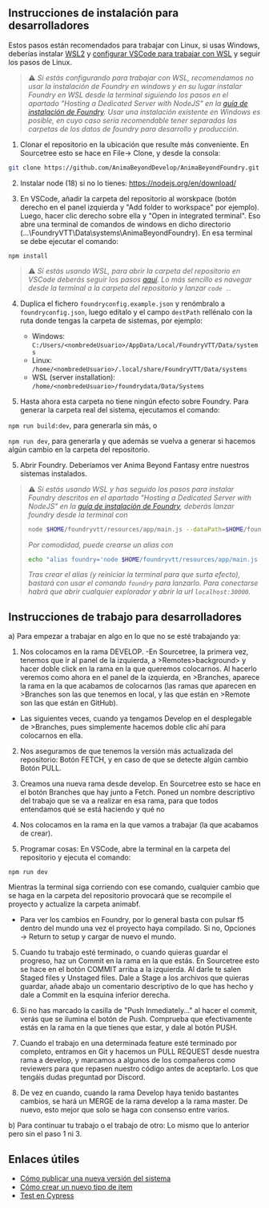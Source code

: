 ## Instrucciones de instalación para desarrolladores

Estos pasos están recomendados para trabajar con Linux, si usas Windows, deberías instalar [WSL2](https://learn.microsoft.com/es-es/windows/wsl/install) y [configurar VSCode para trabajar con WSL](https://learn.microsoft.com/en-us/windows/wsl/tutorials/wsl-vscode) y seguir los pasos de Linux.

> :warning: *Si estás configurando para trabajar con WSL, recomendamos no usar la instalación de Foundry en windows y en su lugar instalar Foundry en WSL desde la terminal siguiendo los pasos en el apartado "Hosting a Dedicated Server with NodeJS" en la [guía de instalación de Foundry](https://foundryvtt.com/article/installation/). Usar una instalación existente en Windows es posible, en cuyo caso sería recomendable tener separadas las carpetas de los datos de foundry para desarrollo y producción.*

1) Clonar el repositorio en la ubicación que resulte más conveniente. En Sourcetree esto se hace en File-> Clone, y desde la consola:
```bash
git clone https://github.com/AnimaBeyondDevelop/AnimaBeyondFoundry.git

```

2) Instalar node (18) si no lo tienes: https://nodejs.org/en/download/

3) En VSCode, añadir la carpeta del repositorio al worskpace (botón derecho en el panel izquierda y "Add folder to workspace" por ejemplo). Luego, hacer clic derecho sobre ella y "Open in integrated terminal". Eso abre una terminal de comandos de windows en dicho directorio (...\FoundryVTT\Data\systems\AnimaBeyondFoundry). En esa terminal se debe ejecutar el comando:

`npm install`

> :warning: *Si estás usando WSL, para abrir la carpeta del repositorio en VSCode deberás seguir los pasos [aquí](https://learn.microsoft.com/en-us/windows/wsl/tutorials/wsl-vscode#open-a-wsl-project-in-visual-studio-code). Lo más sencillo es navegar desde la terminal a la carpeta del repositorio y lanzar `code .`.*

4) Duplica el fichero `foundryconfig.example.json` y renómbralo a `foundryconfig.json`, luego edítalo y el campo `destPath` rellénalo con la ruta donde tengas la carpeta de sistemas, por ejemplo:
   - Windows: `C:/Users/<nombredeUsuario>/AppData/Local/FoundryVTT/Data/systems`
   - Linux: `/home/<nombredeUsuario>/.local/share/FoundryVTT/Data/systems`
   - WSL (server installation): `/home/<nombredeUsuario>/foundrydata/Data/Systems`

4) Hasta ahora esta carpeta no tiene ningún efecto sobre Foundry. Para generar la carpeta real del sistema, ejecutamos el comando:

`npm run build:dev`, para generarla sin más, o

`npm run dev`, para generarla y que además se vuelva a generar si hacemos algún cambio en la carpeta del repositorio.

5) Abrir Foundry. Deberíamos ver Anima Beyond Fantasy entre nuestros sistemas instalados.
> :warning: *Si estás usando WSL y has seguido los pasos para instalar Foundry descritos en el apartado "Hosting a Dedicated Server with NodeJS" en la [guía de instalación de Foundry](https://foundryvtt.com/article/installation/), deberás lanzar foundry desde la terminal con*
> ```bash
> node $HOME/foundryvtt/resources/app/main.js --dataPath=$HOME/foundrydata`
> ```
> *Por comodidad, puede crearse un alias con*
>```bash
> echo "alias foundry='node $HOME/foundryvtt/resources/app/main.js --dataPath=$HOME/foundrydata'" >> ~/.bash_aliases
>```
> *Tras crear el alias (y reiniciar la terminal para que surta efecto), bastará con usar el comando `foundry` para lanzarlo. Para conectarse habrá que abrir cualquier explorador y abrir la url `localhost:30000`.*

## Instrucciones de trabajo para desarrolladores

a) Para empezar a trabajar en algo en lo que no se esté trabajando ya:

1) Nos colocamos en la rama DEVELOP.
   -En Sourcetree, la primera vez, tenemos que ir al panel de la izquierda, a >Remotes>background> y hacer doble click en la rama en la que queremos colocarnos. Al hacerlo veremos como ahora en el panel de la izquierda, en >Branches, aparece la rama en la que acabamos de colocarnos (las ramas que aparecen en >Branches son las que tenemos en local, y las que están en >Remote son las que están en GitHub).
- Las siguientes veces, cuando ya tengamos Develop en el desplegable de >Branches, pues simplemente hacemos doble clic ahí para colocarnos en ella.

2) Nos aseguramos de que tenemos la versión más actualizada del repositorio: Botón FETCH, y en caso de que se detecte algún cambio Botón PULL.

3) Creamos una nueva rama desde develop. En Sourcetree esto se hace en el botón Branches que hay junto a Fetch. Poned un nombre descriptivo del trabajo que se va a realizar en esa rama, para que todos entendamos qué se está haciendo y qué no

4) Nos colocamos en la rama en la que vamos a trabajar (la que acabamos de crear).

5) Programar cosas: En VSCode, abre la terminal en la carpeta del repositorio y ejecuta el comando:

`npm run dev`

Mientras la terminal siga corriendo con ese comando, cualquier cambio que se haga en la carpeta del repositorio provocará que se recompile el proyecto y actualize la carpeta animabf.
- Para ver los cambios en Foundry, por lo general basta con pulsar f5 dentro del mundo una vez el proyecto haya compilado. Si no, Opciones -> Return to setup y cargar de nuevo el mundo.

5) Cuando tu trabajo esté terminado, o cuando quieras guardar el progreso, haz un Commit en la rama en la que estás. En Sourcetree esto se hace en el botón COMMIT arriba a la izquierda. Al darle te salen Staged files y Unstaged files. Dale a Stage a los archivos que quieras guardar, añade abajo un comentario descriptivo de lo que has hecho y dale a Commit en la esquina inferior derecha.

6) Si no has marcado la casilla de "Push Inmediately..." al hacer el commit, verás que se ilumina el botón de Push. Comprueba que efectivamente estás en la rama en la que tienes que estar, y dale al botón PUSH.

7) Cuando el trabajo en una determinada feature esté terminado por completo, entramos en Git y hacemos un PULL REQUEST desde nuestra rama a develop, y marcamos a algunos de los compañeros como reviewers para que repasen nuestro código antes de aceptarlo. Los que tengáis dudas preguntad por Discord.

8) De vez en cuando, cuando la rama Develop haya tenido bastantes cambios, se hará un MERGE de la rama develop a la rama master. De nuevo, esto mejor que solo se haga con consenso entre varios.

b) Para continuar tu trabajo o el trabajo de otro: Lo mismo que lo anterior pero sin el paso 1 ni 3.

## Enlaces útiles

- [Cómo publicar una nueva versión del sistema](publish-new-version.md)
- [Cómo crear un nuevo tipo de item](add-new-item.md)
- [Test en Cypress](cypress_integration_tests.md)
